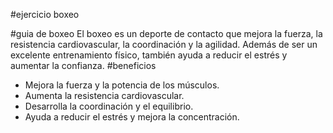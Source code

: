 #ejercicio boxeo

#guia de boxeo
El boxeo es un deporte de contacto que mejora la fuerza, la resistencia cardiovascular, la coordinación y la agilidad. Además de ser un excelente entrenamiento físico, también ayuda a reducir el estrés y aumentar la confianza.
#beneficios
- Mejora la fuerza y la potencia de los músculos.
- Aumenta la resistencia cardiovascular.
- Desarrolla la coordinación y el equilibrio.
- Ayuda a reducir el estrés y mejora la concentración.
